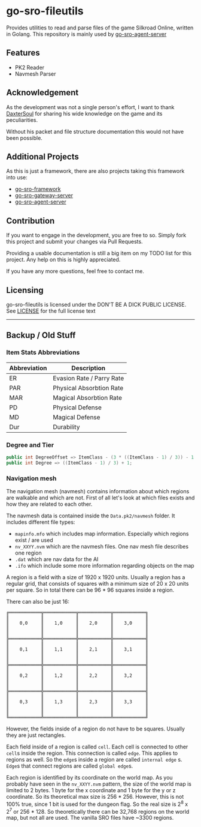 # go-sro-fileutils

Provides utilities to read and parse files of the game Silkroad Online, written in Golang. This repository is mainly
used by [go-sro-agent-server](https://github.com/ferdoran/go-sro-agent-server)

## Features

- PK2 Reader
- Navmesh Parser

## Acknowledgement

As the development was not a single person's effort, I want to
thank [DaxterSoul](https://www.elitepvpers.com/forum/members/1084164-daxtersoul.html)
for sharing his wide knowledge on the game and its peculiarities.

Without his packet and file structure documentation this would not have been possible.

## Additional Projects

As this is just a framework, there are also projects taking this framework into use:

- [go-sro-framework](https://github.com/ferdoran/go-sro-framework)
- [go-sro-gateway-server](https://github.com/ferdoran/go-sro-gateway-server)
- [go-sro-agent-server](https://github.com/ferdoran/go-sro-agent-server)
## Contribution

If you want to engage in the development, you are free to so. Simply fork this project and submit your changes via Pull
Requests.

Providing a usable documentation is still a big item on my TODO list for this project. Any help on this is highly
appreciated.

If you have any more questions, feel free to contact me.

## Licensing

go-sro-fileutils is licensed under the DON'T BE A DICK PUBLIC LICENSE. See [LICENSE](LICENSE) for the full license text

---

## Backup / Old Stuff

### Item Stats Abbreviations

| Abbreviation | Description |
|--------------|-------------|
| ER | Evasion Rate / Parry Rate |
| PAR | Physical Absorbtion Rate |
| MAR | Magical Absorbtion Rate |
| PD | Physical Defense | 
| MD | Magical Defense |
| Dur | Durability |

### Degree and Tier
```csharp
public int DegreeOffset => ItemClass - (3 * ((ItemClass - 1) / 3)) - 1; //sro_client.sub_8BA6E0
public int Degree => ((ItemClass - 1) / 3) + 1;
```

### Navigation mesh

The navigation mesh (navmesh) contains information about which regions are walkable and which are not. First of all
let's look at which files exists and how they are related to each other.

The navmesh data is contained inside the `Data.pk2/navmesh` folder. It includes different file types:

* `mapinfo.mfo` which includes map information. Especially which regions exist / are used
* `nv_XXYY.nvm` which are the navmesh files. One nav mesh file describes one region
* `.dat` which are nav data for the AI
* `.ifo` which include some more information regarding objects on the map

A region is a field with a size of 1920 x 1920 units. Usually a region has a regular grid, that consists of squares with
a minimum size of 20 x 20 units per square. So in total there can be 96 * 96 squares inside a region.

There can also be just 16:
```ascii
╔════════════╦════════════╦════════════╦════════════╗
║            ║            ║            ║            ║
║    0,0     ║    1,0     ║    2,0     ║    3,0     ║
║            ║            ║            ║            ║
║            ║            ║            ║            ║
╠════════════╬════════════╬════════════╬════════════╣
║            ║            ║            ║            ║
║    0,1     ║    1,1     ║    2,1     ║    3,1     ║
║            ║            ║            ║            ║
║            ║            ║            ║            ║
╠════════════╬════════════╬════════════╬════════════╣
║            ║            ║            ║            ║
║    0,2     ║    1,2     ║    2,2     ║    3,2     ║
║            ║            ║            ║            ║
║            ║            ║            ║            ║
╠════════════╬════════════╬════════════╬════════════╣
║            ║            ║            ║            ║
║    0,3     ║    1,3     ║    2,3     ║    3,3     ║
║            ║            ║            ║            ║
║            ║            ║            ║            ║
╚════════════╩════════════╩════════════╩════════════╝
```

However, the fields inside of a region do not have to be squares. Usually they are just rectangles.

Each field inside of a region is called `cell`. Each cell is connected to other `cell`s inside the region. This
connection is called `edge`. This applies to regions as well. So the `edge`s inside a region are called `internal edge`
s.
`Edge`s that connect regions are called `global edge`s.

Each region is identified by its coordinate on the world map. As you probably have seen in the `nv_XXYY.nvm` pattern,
the size of the world map is limited to 2 bytes. 1 byte for the x coordinate and 1 byte for the y or z coordinate. So
its theoretical max size is 256 * 256. However, this is not 100% true, since 1 bit is used for the dungeon flag. So the
real size is 2<sup>8</sup> x 2<sup>7</sup>
or 256 * 128. So theoretically there can be 32,768 regions on the world map, but
not all are used. The vanilla SRO files have ~3300 regions.
